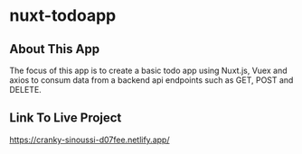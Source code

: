 # nuxt-todoapp

## About This App

The focus of this app is to create a basic todo app using Nuxt.js, Vuex and axios to consum data from a backend api endpoints such as GET, POST and DELETE.

## Link To Live Project
https://cranky-sinoussi-d07fee.netlify.app/
